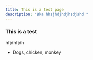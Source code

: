 ```yaml
---
title: This is a test page
description: "Bka hhsjhdjhdjhsdjshd "
---
```

### This is a test

hfjdhfjdh

* Dogs, chicken, monkey